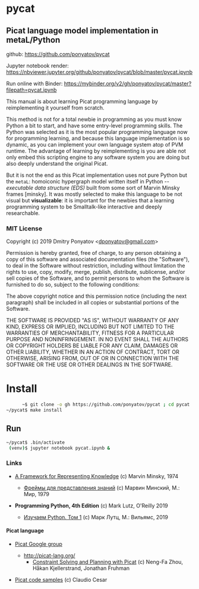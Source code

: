 # pycat
## Picat language model implementation in metaL/Python

github: https://github.com/ponyatov/pycat

Jupyter notebook render: https://nbviewer.jupyter.org/github/ponyatov/pycat/blob/master/pycat.ipynb

Run online with Binder: https://mybinder.org/v2/gh/ponyatov/pycat/master?filepath=pycat.ipynb

This manual is about learning Picat programming language by reimplementing it yourself from scratch.

This method is not for a total newbie in programming as you must know Python a bit to start, and have some entry-level programming skills. The Python was selected as it is the most popular programming language now for programming learning, and because this language implementation is so dynamic, as you can implement your own language system atop of PVM runtime. The advantage of learning by reimplementing is you are able not only embed this scripting engine to any software system you are doing but also deeply understand the original Picat.

But it is not the end as this Picat implementation uses not pure Python but the `metaL`: homoiconic hypergraph model written itself in Python -- *executable data structure (EDS)* built from some sort of Marvin Minsky frames [minsky]. It was mostly selected to make this language to be not visual but **visualizable**: it is important for the newbies that a learning programming system to be Smalltalk-like interactive and deeply researchable.

### MIT License

Copyright (c) 2019 Dmitry Ponyatov <<dponyatov@gmail.com>>

Permission is hereby granted, free of charge, to any person obtaining a copy
of this software and associated documentation files (the "Software"), to deal
in the Software without restriction, including without limitation the rights
to use, copy, modify, merge, publish, distribute, sublicense, and/or sell
copies of the Software, and to permit persons to whom the Software is
furnished to do so, subject to the following conditions:

The above copyright notice and this permission notice (including the next paragraph)
shall be included in all copies or substantial portions of the Software.

THE SOFTWARE IS PROVIDED "AS IS", WITHOUT WARRANTY OF ANY KIND, EXPRESS OR
IMPLIED, INCLUDING BUT NOT LIMITED TO THE WARRANTIES OF MERCHANTABILITY,
FITNESS FOR A PARTICULAR PURPOSE AND NONINFRINGEMENT. IN NO EVENT SHALL THE
AUTHORS OR COPYRIGHT HOLDERS BE LIABLE FOR ANY CLAIM, DAMAGES OR OTHER
LIABILITY, WHETHER IN AN ACTION OF CONTRACT, TORT OR OTHERWISE, ARISING FROM,
OUT OF OR IN CONNECTION WITH THE SOFTWARE OR THE USE OR OTHER DEALINGS
IN THE SOFTWARE.


# Install

```sh
      ~$ git clone -o gh https://github.com/ponyatov/pycat ; cd pycat
~/pycat$ make install
```

## Run

```sh
~/pycat$ .bin/activate
 (venv)$ jupyter notebook pycat.ipynb &
```

### Links

* [A Framework for Representing Knowledge](https://courses.media.mit.edu/2004spring/mas966/Minsky%201974%20Framework%20for%20knowledge.pdf) (c) Marvin Minsky, 1974
  * [Фреймы для представления знаний](https://royallib.com/book/minskiy_marvin/freymi_dlya_predstavleniya_znaniy.html) (c) Марвин Минский, М.: Мир, 1979

* **Programming Python, 4th Edition** (c) Mark Lutz, O'Reilly 2019
  * [Изучаем Python. Том 1](https://www.ozon.ru/context/detail/id/156082566/) (c) Марк Лутц, М.: Вильямс, 2019

#### Picat language

* [Picat Google group](https://groups.google.com/forum/#!forum/picat-lang)
  * http://picat-lang.org/
    * [Constraint Solving and Planning with Picat](http://picat-lang.org/picatbook2015.html) (c) Neng-Fa Zhou, Håkan Kjellerstrand, Jonathan Fruhman

* [Picat code samples](https://github.com/claudiosa/CCS/tree/master/picat) (c) Claudio Cesar
